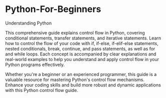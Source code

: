 # Python-For-Beginners
Understanding Python

This comprehensive guide explains control flow in Python, covering conditional statements, transfer statements, and iterative statements. 
Learn how to control the flow of your code with if, if-else, if-elif-else statements, nested conditionals, break, continue, and pass statements, as well as for and while loops. Each concept is accompanied by clear explanations and real-world examples to help you understand and apply control flow in your Python programs effectively. 

Whether you're a beginner or an experienced programmer, this guide is a valuable resource for mastering Python's control flow mechanisms. Enhance your coding skills and build more robust and dynamic applications with this Python control flow guide.
